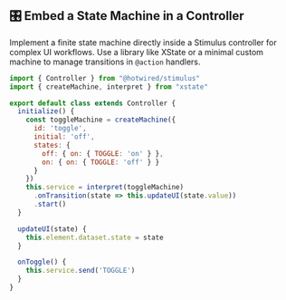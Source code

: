 ## 🎛️ Embed a State Machine in a Controller

Implement a finite state machine directly inside a Stimulus controller for complex UI workflows. Use a library like XState or a minimal custom machine to manage transitions in `@action` handlers.

```javascript
import { Controller } from "@hotwired/stimulus"
import { createMachine, interpret } from "xstate"

export default class extends Controller {
  initialize() {
    const toggleMachine = createMachine({
      id: 'toggle',
      initial: 'off',
      states: {
        off: { on: { TOGGLE: 'on' } },
        on: { on: { TOGGLE: 'off' } }
      }
    })
    this.service = interpret(toggleMachine)
      .onTransition(state => this.updateUI(state.value))
      .start()
  }

  updateUI(state) {
    this.element.dataset.state = state
  }

  onToggle() {
    this.service.send('TOGGLE')
  }
}
```